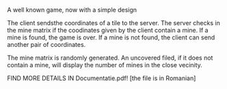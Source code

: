 
A well known game, now with a simple design

The client sendsthe coordinates of a tile to the server.
The server checks in the mine matrix if the coodinates given by the client contain a mine.
If a mine is found, the game is over.
If a mine is not found, the client can send another pair of coordinates.

The mine matrix is randomly generated.
An uncovered filed, if it does not contain a mine, will display the number of mines in the close vecinity.


FIND MORE DETAILS IN Documentatie.pdf!
[the file is in Romanian]
